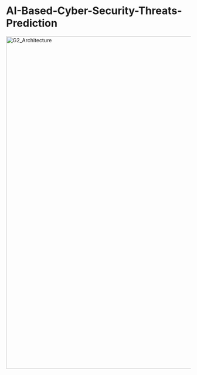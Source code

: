 # AI-Based-Cyber-Security-Threats-Prediction
<img width="2638" height="906" alt="G2_Architecture" src="https://github.com/user-attachments/assets/9b28e581-6d9c-4471-aab0-a11e3b48ccd8" />

